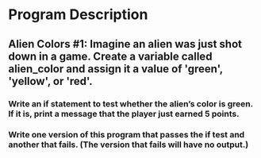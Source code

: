# Program Description

## Alien Colors #1: Imagine an alien was just shot down in a game. Create a variable called alien_color and assign it a value of 'green', 'yellow', or 'red'.

### Write an if statement to test whether the alien’s color is green. If it is, print a message that the player just earned 5 points.

### Write one version of this program that passes the if test and another that fails. (The version that fails will have no output.)
